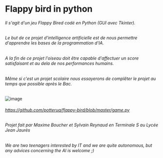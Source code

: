 # **Flappy bird in python**

###### Il s'agit d'un jeu Flappy Bired codé en Python (GUI avec Tkinter).
###### Le but de ce projet d'intelligence artificielle est de nous permettre d'apprendre les bases de la programmation d'IA.
###### A la fin de ce projet l'oiseau doit être capable d'affectuer un score satisfaisant et au dela de nos performances humains.

###### Même si c'est un projet scolaire nous essayerons de complêter le projet au temps que possible après le Bac.


![image](https://gitlab.com/Napolitain/genetic-flappy-bird/raw/master/ingame.png)

######  https://github.com/potterua/flappy-bird/blob/master/game.py

###### Projet fait par Maxime Boucher et Sylvain Reynaud en Terminale S au Lycée Jean Jaurès

###### We are two teenagers interested by IT and we are quite autonomous, but any advices concerning the AI is welcome ;)